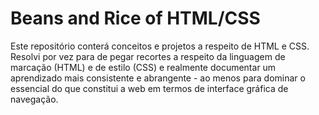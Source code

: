 # Beans and Rice of HTML/CSS

Este repositório conterá conceitos e projetos a respeito de HTML e CSS. Resolvi por vez para de pegar recortes a respeito da linguagem de marcação (HTML) e de estilo (CSS) e realmente documentar um aprendizado mais consistente e abrangente - ao menos para dominar o essencial do que constitui a web em termos de interface gráfica de navegação.